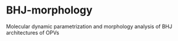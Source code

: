 # BHJ-morphology
Molecular dynamic parametrization and morphology analysis of BHJ architectures of OPVs
